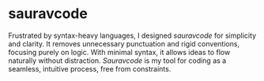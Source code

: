 # sauravcode
Frustrated by syntax-heavy languages, I designed *sauravcode* for simplicity and clarity. It removes unnecessary punctuation and rigid conventions, focusing purely on logic. With minimal syntax, it allows ideas to flow naturally without distraction. *Sauravcode* is my tool for coding as a seamless, intuitive process, free from constraints.
